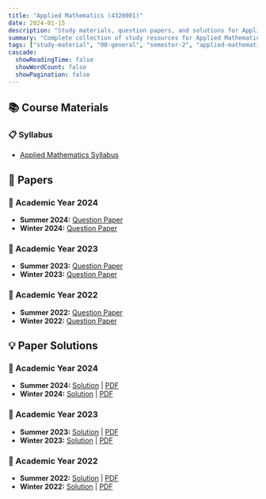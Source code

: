 ```yaml
---
title: "Applied Mathematics (4320001)"
date: 2024-01-15
description: "Study materials, question papers, and solutions for Applied Mathematics (4320001) - General Studies, Semester 2"
summary: "Complete collection of study resources for Applied Mathematics including syllabus, question papers from 2022-2024, and detailed solutions"
tags: ["study-material", "00-general", "semester-2", "applied-mathematics", "4320001"]
cascade:
  showReadingTime: false
  showWordCount: false
  showPagination: false
---
```


## 📚 Course Materials

### 📋 Syllabus

- [Applied Mathematics Syllabus](4320001.pdf)

## 📝 Papers

### 📅 Academic Year 2024  

- **Summer 2024:** [Question Paper](4320001-Summer-2024.pdf)
- **Winter 2024:** [Question Paper](4320001-Winter-2024.pdf)

### 📅 Academic Year 2023

- **Summer 2023:** [Question Paper](4320001-Summer-2023.pdf)
- **Winter 2023:** [Question Paper](4320001-Winter-2023.pdf)

### 📅 Academic Year 2022

- **Summer 2022:** [Question Paper](4320001-Summer-2022.pdf)
- **Winter 2022:** [Question Paper](4320001-Winter-2022.pdf)

## 💡 Paper Solutions

### 📅 Academic Year 2024

- **Summer 2024:** [Solution](4320001-summer-2024-solution) | [PDF](4320001-summer-2024-solution.pdf)
- **Winter 2024:** [Solution](4320001-winter-2024-solution) | [PDF](4320001-winter-2024-solution.pdf)

### 📅 Academic Year 2023

- **Summer 2023:** [Solution](4320001-summer-2023-solution) | [PDF](4320001-summer-2023-solution.pdf)
- **Winter 2023:** [Solution](4320001-winter-2023-solution) | [PDF](4320001-winter-2023-solution.pdf)

### 📅 Academic Year 2022

- **Summer 2022:** [Solution](4320001-summer-2022-solution) | [PDF](4320001-summer-2022-solution.pdf)
- **Winter 2022:** [Solution](4320001-winter-2022-solution) | [PDF](4320001-winter-2022-solution.pdf)
